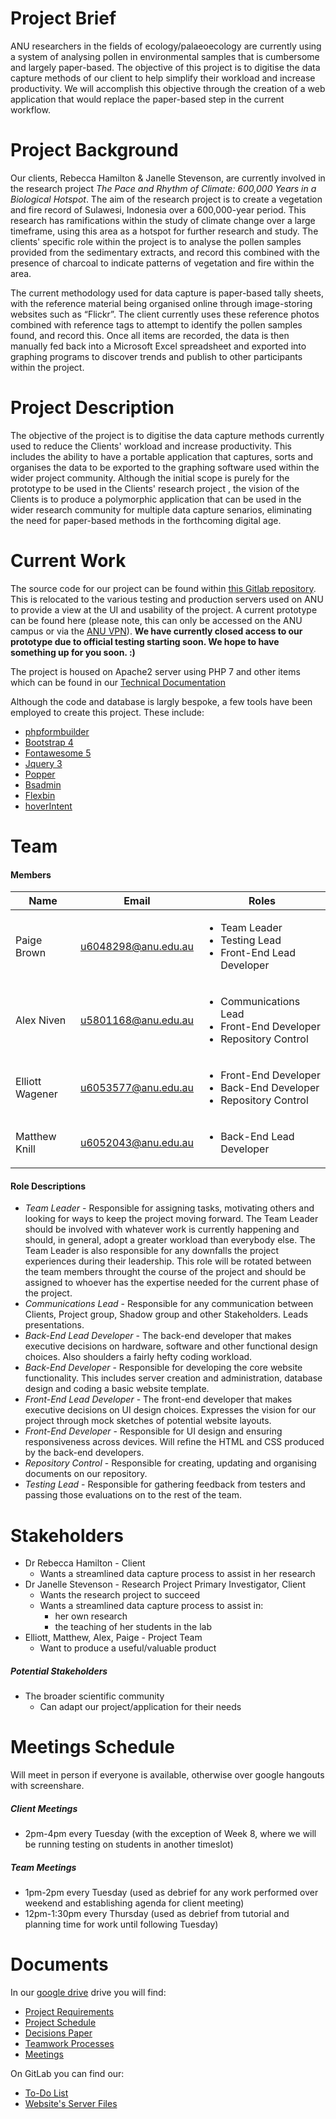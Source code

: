 # Project Brief

ANU researchers in the fields of ecology/palaeoecology are currently using a system of analysing pollen in environmental samples that is cumbersome and largely paper-based. The objective of this project is to digitise the data capture methods of our client to help simplify their workload and increase productivity. We will accomplish this objective through the creation of a web application that would replace the paper-based step in the current workflow.

# Project Background

Our clients, Rebecca Hamilton & Janelle Stevenson, are currently involved in the research project *The Pace and Rhythm
of Climate: 600,000 Years in a Biological Hotspot*. The aim of the research project is to
create a vegetation and fire record of Sulawesi, Indonesia over a 600,000-year period. This
research has ramifications within the study of climate change over a large timeframe, using
this area as a hotspot for further research and study. The clients' specific role within the
project is to analyse the pollen samples provided from the sedimentary extracts, and record
this combined with the presence of charcoal to indicate patterns of vegetation and fire
within the area.

The current methodology used for data capture is paper-based tally sheets, with the
reference material being organised online through image-storing websites such as “Flickr”.
The client currently uses these reference photos combined with reference tags to attempt
to identify the pollen samples found, and record this. Once all items are recorded, the data
is then manually fed back into a Microsoft Excel spreadsheet and exported into graphing
programs to discover trends and publish to other participants within the project.

# Project Description

The objective of the project is to digitise the data capture methods currently used to reduce the Clients' workload and increase productivity. This includes the
ability to have a portable application that captures, sorts and organises the data to be exported to the graphing software used within the wider project community.
Although the initial scope is purely for the prototype to be used in the Clients' research project , the vision of the Clients is to produce a polymorphic application that can be used
in the wider research community for multiple data capture senarios, eliminating the need for paper-based methods in the forthcoming digital age.

# Current Work

The source code for our project can be found within [this Gitlab repository](https://gitlab.cecs.anu.edu.au/u6053577/BioData). This is relocated to the various testing and production servers used on ANU to provide a view at the UI and usability of the project.
A current prototype can be found here (please note, this can only be accessed on the ANU campus or via the [ANU VPN](https://services.anu.edu.au/information-technology/login-access/virtual-private-network-0)).
**We have currently closed access to our prototype due to official testing starting soon. We hope to have something up for you soon. :)**

The project is housed on Apache2 server using PHP 7 and other items which can be found in our [Technical Documentation](https://docs.google.com/document/d/19ObKv17vrhDEsHHpE8ep23V5kh7Y6Wm3NpOwPVRjhlc/edit?usp=sharing)

Although the code and database is largly bespoke, a few tools have been employed to create this project. These include:
* [phpformbuilder](https://www.phpformbuilder.pro/)
* [Bootstrap 4](https://getbootstrap.com/)
* [Fontawesome 5](https://fontawesome.com/)
* [Jquery 3](https://jquery.com/)
* [Popper](https://popper.js.org/)
* [Bsadmin](https://github.com/kjdion84/bsadmin)
* [Flexbin](https://www.npmjs.com/package/flexbin)
* [hoverIntent](https://github.com/briancherne/jquery-hoverIntent)

# Team

#### Members

| **Name** | **Email** | **Roles** |
| --- | --- | -- |
| Paige Brown | u6048298@anu.edu.au | <ul><li>Team Leader</li><li>Testing Lead</li><li>Front-End Lead Developer</li></ul> |
| Alex Niven | u5801168@anu.edu.au | <ul><li>Communications Lead</li><li>Front-End Developer</li><li>Repository Control</li></ul> |
| Elliott Wagener | u6053577@anu.edu.au | <ul><li>Front-End Developer</li><li>Back-End Developer</li><li>Repository Control</li></ul> |
| Matthew Knill | u6052043@anu.edu.au | <ul><li>Back-End Lead Developer</li></ul> |

#### Role Descriptions

* *Team Leader* - Responsible for assigning tasks, motivating others and looking for ways to keep the project moving forward. The Team Leader should be involved with whatever work is currently happening and should, in general, adopt a greater workload than everybody else. The Team Leader is also responsible for any downfalls the project experiences during their leadership. This role will be rotated between the team members throught the course of the project and should be assigned to whoever has the expertise needed for the current phase of the project.
* *Communications Lead* - Responsible for any communication between Clients, Project group, Shadow group and other Stakeholders. Leads presentations.
* *Back-End Lead Developer* - The back-end developer that makes executive decisions on hardware, software and other functional design choices. Also shoulders a fairly hefty coding workload.
* *Back-End Developer* - Responsible for developing the core website functionality. This includes server creation and administration, database design and coding a basic website template.
* *Front-End Lead Developer* - The front-end developer that makes executive decisions on UI design choices. Expresses the vision for our project through mock sketches of potential website layouts.
* *Front-End Developer* - Responsible for UI design and ensuring responsiveness across devices. Will refine the HTML and CSS produced by the back-end developers.
* *Repository Control* - Responsible for creating, updating and organising documents on our repository.
* *Testing Lead* - Responsible for gathering feedback from testers and passing those evaluations on to the rest of the team.

# Stakeholders

* Dr Rebecca Hamilton - Client
    * Wants a streamlined data capture process to assist in her research
* Dr Janelle Stevenson - Research Project Primary Investigator, Client
    * Wants the research project to succeed
    * Wants a streamlined data capture process to assist in:
        * her own research 
        * the teaching of her students in the lab
* Elliott, Matthew, Alex, Paige - Project Team
    * Want to produce a useful/valuable product

##### Potential Stakeholders

* The broader scientific community
    * Can adapt our project/application for their needs

# Meetings Schedule

Will meet in person if everyone is available, otherwise over google hangouts with screenshare.

##### Client Meetings
* 2pm-4pm every Tuesday (with the exception of Week 8, where we will be running testing on students in another timeslot)

##### Team Meetings
* 1pm-2pm every Tuesday (used as debrief for any work performed over weekend and establishing agenda for client meeting)
* 12pm-1:30pm every Thursday (used as debrief from tutorial and planning time for work until following Tuesday)

# Documents

In our [google drive](https://drive.google.com/drive/folders/1NtZnSBfYSL7HTTw22KDkBG8jVAyGYxVk?usp=sharing) drive you will find:

* [Project Requirements](https://drive.google.com/open?id=1ftBVNch_Gn8EKxaUfufyif1UBm1UDPIrzac4ghlxoBo)
* [Project Schedule](https://drive.google.com/open?id=1ID1GKUNeFbK464ZHezgaIlThHRqPW56Oaa72Fc969FU)
* [Decisions Paper](https://drive.google.com/open?id=1DIFqrwdOS_LxKv6dQf-K3lS_ug0d0Ht9zrMX1lpNHkA)
* [Teamwork Processes](https://drive.google.com/open?id=15SU2-uzkVhSpzMk53GWEpBvZ7E_-LrMdUV15Q6smaxw)
* [Meetings](https://drive.google.com/open?id=1gdYW7Lwu172PD7DSFtA-25j5gLQkVGJn)

On GitLab you can find our:
* [To-Do List](https://gitlab.cecs.anu.edu.au/u6053577/BioData/issues)
* [Website's Server Files](https://gitlab.cecs.anu.edu.au/u6053577/BioData/)
